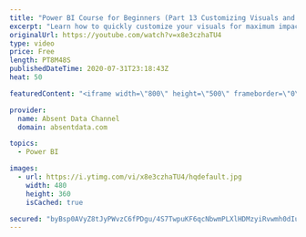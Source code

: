 ```yaml
---
title: "Power BI Course for Beginners (Part 13 Customizing Visuals and Dashboard Structure)"
excerpt: "Learn how to quickly customize your visuals for maximum impact and use visual philosophy to improve your insights."
originalUrl: https://youtube.com/watch?v=x8e3czhaTU4
type: video
price: Free
length: PT8M48S
publishedDateTime: 2020-07-31T23:18:43Z
heat: 50

featuredContent: "<iframe width=\"800\" height=\"500\" frameborder=\"0\" src=\"https://www.youtube.com/embed/x8e3czhaTU4\" allow=\"accelerometer; autoplay; encrypted-media; gyroscope; picture-in-picture\" allowfullscreen></iframe>"

provider:
  name: Absent Data Channel
  domain: absentdata.com

topics:
  - Power BI

images:
  - url: https://i.ytimg.com/vi/x8e3czhaTU4/hqdefault.jpg
    width: 480
    height: 360
    isCached: true

secured: "byBsp0AVyZ8tJyPWvzC6fPDgu/4S7TwpuKF6qcNbwmPLXlHDMzyiRvwmh0dIuSSYM9jMu9TxsfND+ov32h/0hUhJvSJz/R5gGrgpG0yPXQQ1/zH2GJxdWSzcn0iILna8uBnB4Ak22kuIkiR0od1qp/9n25R1uYOK+KkdF9BgRKEeGQLdLQN5Nj/7yehP/2L7XpGXE4V+OfAu1v7+o7dzTBbVvBp3LhE48y8Fy2BOfizzYfsJEGJrxjDzbp+eBtzYxEwSZquIpCtomn2pdUDL9WW24mNSU3F9GHRwprAuK5WmvoydRRbTSVepBx6aHOA4aGSPcVEVmVYpWyPdWdVOVKfIF0eKsidwYX0FQQ1n6LbKEl4y26tOC+WF2HMyW2gs9ARD0whdupZ+1+CQm/b///X5eF1nkNOUEqFwVr313Oo=;Mo72nrJDzq75vs8rlFQo0g=="
---
```


